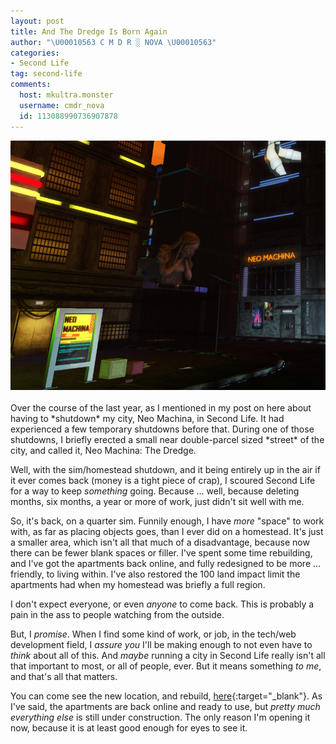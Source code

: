 ```yaml
---
layout: post
title: And The Dredge Is Born Again
author: "\U00010563 C M D R ░ NOVA \U00010563"
categories:
- Second Life
tag: second-life
comments:
  host: mkultra.monster
  username: cmdr_nova
  id: 113088990736907878
---
```

<center>
<img src="/img/posts/nm3/the_dredge.png" alt="screenshot from Second Life, depicting a dark, grungry, cyberpunk city street">
</center>
<br />
Over the course of the last year, as I mentioned in my post on here about having to *shutdown* my city, Neo Machina, in Second Life. It had experienced a few temporary shutdowns before that. During one of those shutdowns, I briefly erected a small near double-parcel sized *street* of the city, and called it, Neo Machina: The Dredge.

Well, with the sim/homestead shutdown, and it being entirely up in the air if it ever comes back (money is a tight piece of crap), I scoured Second Life for a way to keep *something* going. Because ... well, because deleting months, six months, a year or more of work, just didn't sit well with me.

So, it's back, on a quarter sim. Funnily enough, I have *more* "space" to work with, as far as placing objects goes, than I ever did on a homestead. It's just a smaller area, which isn't all that much of a disadvantage, because now there can be fewer blank spaces or filler. I've spent some time rebuilding, and I've got the apartments back online, and fully redesigned to be more ... friendly, to living within. I've also restored the 100 land impact limit the apartments had when my homestead was briefly a full region.

I don't expect everyone, or even *anyone* to come back. This is probably a pain in the ass to people watching from the outside.

But, I *promise*. When I find some kind of work, or job, in the tech/web development field, I *assure you* I'll be making enough to not even have to *think* about all of this. And *maybe* running a city in Second Life really isn't all that important to most, or all of people, ever. But it means something *to me*, and that's all that matters.

You can come see the new location, and rebuild, [here](http://maps.secondlife.com/secondlife/Androviel/27/72/2005){:target="_blank"}. As I've said, the apartments are back online and ready to use, but *pretty much everything else* is still under construction. The only reason I'm opening it now, because it is at least good enough for eyes to see it.

